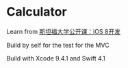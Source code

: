 # Calculator

Learn from [ 斯坦福大学公开课：iOS 8开发](http://open.163.com/special/opencourse/ios8.html)

Build by self for the test for the MVC

Build with Xcode 9.4.1 and Swift 4.1
